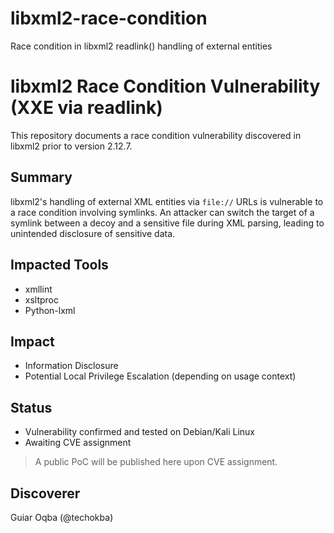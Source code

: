 # libxml2-race-condition
Race condition in libxml2 readlink() handling of external entities

# libxml2 Race Condition Vulnerability (XXE via readlink)

This repository documents a race condition vulnerability discovered in libxml2 prior to version 2.12.7.

## Summary

libxml2's handling of external XML entities via `file://` URLs is vulnerable to a race condition involving symlinks. An attacker can switch the target of a symlink between a decoy and a sensitive file during XML parsing, leading to unintended disclosure of sensitive data.

## Impacted Tools

- xmllint
- xsltproc
- Python-lxml

## Impact

- Information Disclosure
- Potential Local Privilege Escalation (depending on usage context)

## Status

- Vulnerability confirmed and tested on Debian/Kali Linux
- Awaiting CVE assignment

> A public PoC will be published here upon CVE assignment.

## Discoverer

Guiar Oqba (@techokba)


